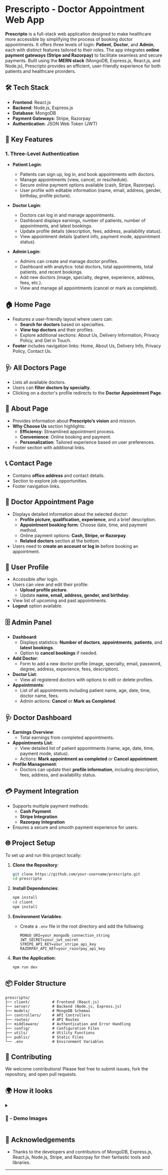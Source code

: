 # Prescripto - Doctor Appointment Web App

**Prescripto** is a full-stack web application designed to make healthcare more accessible by simplifying the process of booking doctor appointments. It offers three levels of login: **Patient**, **Doctor**, and **Admin**, each with distinct features tailored to their roles. The app integrates **online payment gateways (Stripe and Razorpay)** to facilitate seamless and secure payments. Built using the **MERN stack** (MongoDB, Express.js, React.js, and Node.js), Prescripto provides an efficient, user-friendly experience for both patients and healthcare providers.

## 🛠️ Tech Stack

- **Frontend**: React.js
- **Backend**: Node.js, Express.js
- **Database**: MongoDB
- **Payment Gateways**: Stripe, Razorpay
- **Authentication**: JSON Web Token (JWT)

## 🔑 Key Features

### 1. Three-Level Authentication

- **Patient Login**: 
  - Patients can sign up, log in, and book appointments with doctors.
  - Manage appointments (view, cancel, or reschedule).
  - Secure online payment options available (cash, Stripe, Razorpay).
  - User profile with editable information (name, email, address, gender, birthday, profile picture).

- **Doctor Login**:
  - Doctors can log in and manage appointments.
  - Dashboard displays earnings, number of patients, number of appointments, and latest bookings.
  - Update profile details (description, fees, address, availability status).
  - View appointment details (patient info, payment mode, appointment status).

- **Admin Login**:
  - Admins can create and manage doctor profiles.
  - Dashboard with analytics: total doctors, total appointments, total patients, and recent bookings.
  - Add new doctors (image, specialty, degree, experience, address, fees, etc.).
  - View and manage all appointments (cancel or mark as completed).

## 🏠 Home Page

- Features a user-friendly layout where users can:
  - **Search for doctors** based on specialties.
  - **View top doctors** and their profiles.
  - Explore additional sections: About Us, Delivery Information, Privacy Policy, and Get in Touch.
- **Footer** includes navigation links: Home, About Us, Delivery Info, Privacy Policy, Contact Us.

## 🩺 All Doctors Page

- Lists all available doctors.
- Users can **filter doctors by specialty**.
- Clicking on a doctor's profile redirects to the **Doctor Appointment Page**.

## 📄 About Page

- Provides information about **Prescripto’s vision** and mission.
- **Why Choose Us** section highlights:
  - **Efficiency**: Streamlined appointment process.
  - **Convenience**: Online booking and payment.
  - **Personalization**: Tailored experience based on user preferences.
- Footer section with additional links.

## 📞 Contact Page

- Contains **office address** and contact details.
- Section to explore job opportunities.
- Footer navigation links.

## 📅 Doctor Appointment Page

- Displays detailed information about the selected doctor:
  - **Profile picture, qualification, experience**, and a brief description.
  - **Appointment booking form**: Choose date, time, and payment method.
  - Online payment options: **Cash, Stripe, or Razorpay**.
  - **Related doctors** section at the bottom.
- Users need to **create an account or log in** before booking an appointment.

## 👤 User Profile

- Accessible after login.
- Users can view and edit their profile:
  - **Upload profile picture**.
  - Update **name, email, address, gender, and birthday**.
- View list of upcoming and past appointments.
- **Logout** option available.

## 🗄️ Admin Panel

- **Dashboard**:
  - Displays statistics: **Number of doctors**, **appointments**, **patients**, and **latest bookings**.
  - Option to **cancel bookings** if needed.
- **Add Doctor**:
  - Form to add a new doctor profile (image, specialty, email, password, degree, address, experience, fees, description).
- **Doctor List**:
  - View all registered doctors with options to edit or delete profiles.
- **Appointments**:
  - List of all appointments including patient name, age, date, time, doctor name, fees.
  - Admin actions: **Cancel** or **Mark as Completed**.

## 🩺 Doctor Dashboard

- **Earnings Overview**:
  - Total earnings from completed appointments.
- **Appointments List**:
  - View detailed list of patient appointments (name, age, date, time, payment mode, status).
  - Actions: **Mark appointment as completed** or **Cancel appointment**.
- **Profile Management**:
  - Doctors can update their **profile information**, including description, fees, address, and availability status.

## 💳 Payment Integration

- Supports multiple payment methods:
  - **Cash Payment**
  - **Stripe Integration**
  - **Razorpay Integration**
- Ensures a secure and smooth payment experience for users.

## 🌐 Project Setup

To set up and run this project locally:

1. **Clone the Repository**:
   ```bash
   git clone https://github.com/your-username/prescripto.git
   cd prescripto
   ```

2. **Install Dependencies**:
   ```bash
   npm install
   cd client
   npm install
   ```

3. **Environment Variables**:
   - Create a `.env` file in the root directory and add the following:
     ```env
     MONGO_URI=your_mongodb_connection_string
     JWT_SECRET=your_jwt_secret
     STRIPE_API_KEY=your_stripe_api_key
     RAZORPAY_API_KEY=your_razorpay_api_key
     ```

4. **Run the Application**:
   ```bash
   npm run dev
   ```

## 📦 Folder Structure

```plaintext
prescripto/
├── client/          # Frontend (React.js)
├── server/          # Backend (Node.js, Express.js)
├── models/          # MongoDB Schemas
├── controllers/     # API Controllers
├── routes/          # API Routes
├── middleware/      # Authentication and Error Handling
├── config/          # Configuration Files
├── utils/           # Utility Functions
├── public/          # Static Files
└── .env             # Environment Variables
```

## 🤝 Contributing

We welcome contributions! Please feel free to submit issues, fork the repository, and open pull requests.
## 🌍 How it looks

<details>
<summary><h3> 📸 - Demo Images </h3></summary>


<img src='https://github.com/user-attachments/assets/768d1f94-29e3-4466-90c5-418278abb2ce' width="100%"/>

#

<img src='https://github.com/user-attachments/assets/c66e8a38-6c8f-4b07-ab43-4ede3c087a09' width="100%"/>

#

<img src='https://github.com/user-attachments/assets/6bc93c7b-2e47-414a-ac9c-f7abbe8871b4' width="100%"/>

#

<img src='https://github.com/user-attachments/assets/ba5625b0-2a40-4429-b3c8-e6a5f4e23676' width="100%"/>

#

<img src='https://github.com/user-attachments/assets/7d6f1afb-f767-4464-8189-33df6a1cc2b8' width="100%"/>

#

<img src='https://github.com/user-attachments/assets/c7d8da6e-6bc4-485a-a6ce-8ed52ceff819' width="100%"/>


</details>


## 🌟 Acknowledgements

- Thanks to the developers and contributors of MongoDB, Express.js, React.js, Node.js, Stripe, and Razorpay for their fantastic tools and libraries.

---

